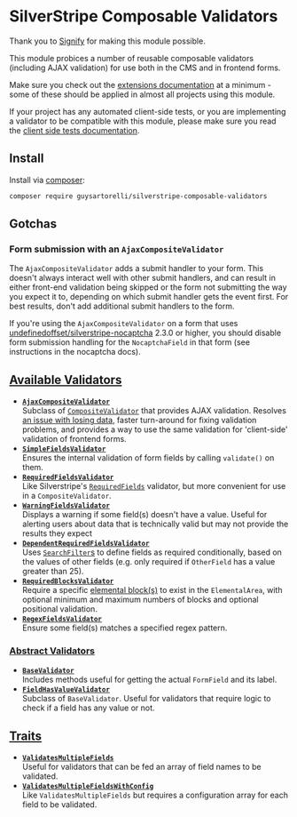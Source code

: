 # SilverStripe Composable Validators

Thank you to [Signify](https://github.com/signify-nz) for making this module possible.

This module probices a number of reusable composable validators (including AJAX validation) for use both in the CMS and in frontend forms.

Make sure you check out the [extensions documentation][0] at a minimum - some of these should be applied in almost all projects using this module.

If your project has any automated client-side tests, or you are implementing a validator to be compatible with this module, please make sure you read the [client side tests documentation][1].

## Install

Install via [composer][2]:

```bash
composer require guysartorelli/silverstripe-composable-validators
```

## Gotchas

### Form submission with an `AjaxCompositeValidator`

The `AjaxCompositeValidator` adds a submit handler to your form. This doesn't always interact well with other submit handlers, and can result in either front-end validation being skipped or the form not submitting the way you expect it to, depending on which submit handler gets the event first. For best results, don't add additional submit handlers to the form.

If you're using the `AjaxCompositeValidator` on a form that uses [undefinedoffset/silverstripe-nocaptcha][3] 2.3.0 or higher, you should disable form submission handling for the `NocaptchaField` in that form (see instructions in the nocaptcha docs).

## [Available Validators][4]

- **[`AjaxCompositeValidator`][5]**  
Subclass of [`CompositeValidator`][6] that provides AJAX validation. Resolves [an issue with losing data][7], faster turn-around for fixing validation problems, and provides a way to use the same validation for 'client-side' validation of frontend forms.
- **[`SimpleFieldsValidator`][8]**  
Ensures the internal validation of form fields by calling `validate()` on them.
- **[`RequiredFieldsValidator`][9]**  
Like Silverstripe's [`RequiredFields`][10] validator, but more convenient for use in a `CompositeValidator`.
- **[`WarningFieldsValidator`][11]**  
Displays a warning if some field(s) doesn't have a value. Useful for alerting users about data that is technically valid but may not provide the results they expect
- **[`DependentRequiredFieldsValidator`][12]**  
Uses [`SearchFilter`s][13] to define fields as required conditionally, based on the values of other fields (e.g. only required if `OtherField` has a value greater than 25).
- **[`RequiredBlocksValidator`][14]**  
Require a specific [elemental block(s)][15] to exist in the `ElementalArea`, with optional minimum and maximum numbers of blocks and optional positional validation.
- **[`RegexFieldsValidator`][16]**  
Ensure some field(s) matches a specified regex pattern.

### [Abstract Validators][17]

- **[`BaseValidator`][18]**  
Includes methods useful for getting the actual `FormField` and its label.
- **[`FieldHasValueValidator`][19]**  
Subclass of `BaseValidator`. Useful for validators that require logic to check if a field has any value or not.

## [Traits][20]

- **[`ValidatesMultipleFields`][21]**  
Useful for validators that can be fed an array of field names to be validated.
- **[`ValidatesMultipleFieldsWithConfig`][22]**  
Like `ValidatesMultipleFields` but requires a configuration array for each field to be validated.

[0]: docs/en/02-extensions.md
[1]: docs/en/03-client-side-tests.md
[2]: https://getcomposer.org
[3]: https://github.com/UndefinedOffset/silverstripe-nocaptcha
[4]: docs/en/01-validators.md
[5]: docs/en/01-validators.md#ajaxcompositevalidator
[6]: https://api.silverstripe.org/4/SilverStripe/Forms/CompositeValidator.html
[7]: https://github.com/silverstripe/silverstripe-elemental/issues/764
[8]: docs/en/01-validators.md#simplefieldsvalidator
[9]: docs/en/01-validators.md#requiredfieldsvalidator
[10]: https://api.silverstripe.org/4/SilverStripe/Forms/RequiredFields.html
[11]: docs/en/01-validators.md#warningfieldsvalidator
[12]: docs/en/01-validators.md#dependentrequiredfieldsvalidator
[13]: https://docs.silverstripe.org/en/4/developer_guides/model/searchfilters/
[14]: docs/en/01-validators.md#requiredblocksvalidator
[15]: https://github.com/silverstripe/silverstripe-elemental
[16]: docs/en/01-validators.md#regexfieldsvalidator
[17]: docs/en/01-validators.md#abstract-validators
[18]: docs/en/01-validators.md#basevalidator
[19]: docs/en/01-validators.md#fieldhasvaluevalidator
[20]: docs/en/01-validators.md#traits
[21]: docs/en/01-validators.md#validatesmultiplefields
[22]: docs/en/01-validators.md#validatesmultiplefieldswithconfig
